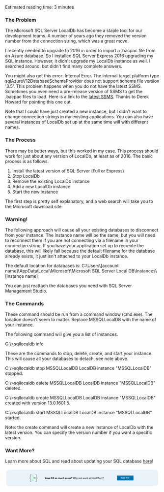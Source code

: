 
Estimated reading time: 3 minutes

### The Problem

The Microsoft SQL Server LocalDb has become a staple tool for our development teams. A number of years ago they removed the version number from the connection string, which was a great move.

I recently needed to upgrade to 2016 in order to import a .bacpac file from an Azure database. So I installed SQL Server Express 2016 upgrading my SQL instance. However, it didn't upgrade my LocalDb instance as well. I searched around, but didn't find many complete answers.

You might also get this error: Internal Error. The internal target platform type sqlAzureV12DatabaseSchemaProvider does not support schema file version '3.5'. This problem happens when you do not have the latest SSMS. Sometimes you even need a pre-release version of SSMS to get the .bacpac files to load. Here is a link to the [latest SSMS](https://msdn.microsoft.com/en-us/library/mt238290.aspx). Thanks to Derek Howard for pointing this one out.

Note that I could have just created a new instance, but I didn't want to change connection strings in my existing applications. You can also have several instances of LocalDb set up at the same time will with different names.

### The Process

There may be better ways, but this worked in my case. This process should work for just about any version of LocalDb, at least as of 2016. The basic process is as follows.

1. Install the latest version of SQL Server (Full or Express)
2. Stop LocalDb
3. Remove the existing LocalDb instance
4. Add a new LocalDb instance
5. Start the new instance

The first step is pretty self explanatory, and a web search will take you to the Microsoft download site.

### Warning!

The following approach will cause all your existing databases to disconnect from your instance. The instance name will be the same, but you will need to reconnect them if you are not connecting via a filename in your connection string. If you have your application set up to recreate the database, this will likely fail because the default filename for the database already exists, it just isn't attached to your LocalDb instance.

The default location for databases is: C:\\Users\\\[account name\]\\AppData\\Local\\Microsoft\\Microsoft SQL Server Local DB\\Instances\\\[instance name\]

You can just reattach the databases you need with SQL Server Management Studio.

### The Commands

These command should be run from a command window (cmd.exe). The location doesn't seem to matter. Replace MSSQLLocalDB with the name of your instance.

The following command will give you a list of instances.

C:\\>sqllocaldb info

These are the commands to stop, delete, create, and start your instance. This will cause all your databases to detach, see note above.

C:\\>sqllocaldb stop MSSQLLocalDB
LocalDB instance "MSSQLLocalDB" stopped.

C:\\>sqllocaldb delete MSSQLLocalDB
LocalDB instance "MSSQLLocalDB" deleted.

C:\\>sqllocaldb create MSSQLLocalDB
LocalDB instance "MSSQLLocalDB" created with version 13.0.1601.5.

C:\\>sqllocaldb start MSSQLLocalDB
LocalDB instance "MSSQLLocalDB" started.

Note: the create command will create a new instance of LocalDb with the latest version. You can specify the version number if you want a specific version.

### Want More?

Learn more about SQL and read about updating your SQL database [here](/updating-sql-database-use-temporal-tables-entity-framework-migration/)!

![](https://raw.githubusercontent.com/worseTyler/MarkdownBlogs/main/2017/01/upgrading-sql-server-localdb/images/blog-job-ad-2-1024x129.png)
